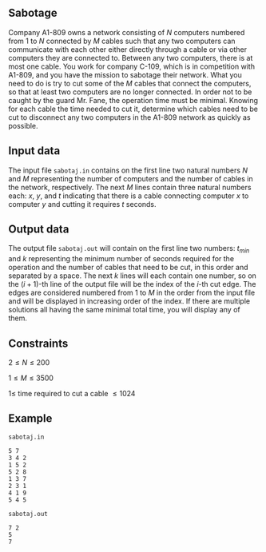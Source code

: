 ## Sabotage

Company A1-809 owns a network consisting of $N$ computers numbered from $1$ to $N$ connected by $M$ cables such that any two computers can communicate with each other either directly through a cable or via other computers they are connected to. Between any two computers, there is at most one cable. You work for company C-109, which is in competition with A1-809, and you have the mission to sabotage their network. What you need to do is try to cut some of the $M$ cables that connect the computers, so that at least two computers are no longer connected. In order not to be caught by the guard Mr. Fane, the operation time must be minimal. Knowing for each cable the time needed to cut it, determine which cables need to be cut to disconnect any two computers in the A1-809 network as quickly as possible.

## Input data

The input file `sabotaj.in` contains on the first line two natural numbers $N$ and $M$ representing the number of computers and the number of cables in the network, respectively. The next $M$ lines contain three natural numbers each: $x$, $y$, and $t$ indicating that there is a cable connecting computer $x$ to computer $y$ and cutting it requires $t$ seconds.

## Output data

The output file `sabotaj.out` will contain on the first line two numbers: $t_{min}$ and $k$ representing the minimum number of seconds required for the operation and the number of cables that need to be cut, in this order and separated by a space. The next $k$ lines will each contain one number, so on the $(i+1)$-th line of the output file will be the index of the $i$-th cut edge. The edges are considered numbered from $1$ to $M$ in the order from the input file and will be displayed in increasing order of the index. If there are multiple solutions all having the same minimal total time, you will display any of them.

## Constraints

$2 \leq N \leq 200$

$1 \leq M \leq 3500$

$1 \leq$ time required to cut a cable $\leq 1024$

## Example

`sabotaj.in`

```
5 7
3 4 2
1 5 2
5 2 8
1 3 7
2 3 1
4 1 9
5 4 5
```

`sabotaj.out`

```
7 2
5
7
```
